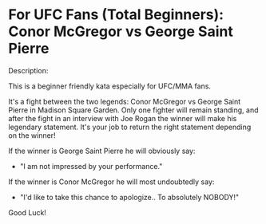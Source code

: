 # For UFC Fans (Total Beginners): Conor McGregor vs George Saint Pierre
Description:

This is a beginner friendly kata especially for UFC/MMA fans.

It's a fight between the two legends: Conor McGregor vs George Saint Pierre in Madison Square Garden. Only one fighter will remain standing, and after the fight in an interview with Joe Rogan the winner will make his legendary statement. It's your job to return the right statement depending on the winner!

If the winner is George Saint Pierre he will obviously say:

* "I am not impressed by your performance."

If the winner is Conor McGregor he will most undoubtedly say:

* "I'd like to take this chance to apologize.. To absolutely NOBODY!"

Good Luck! 